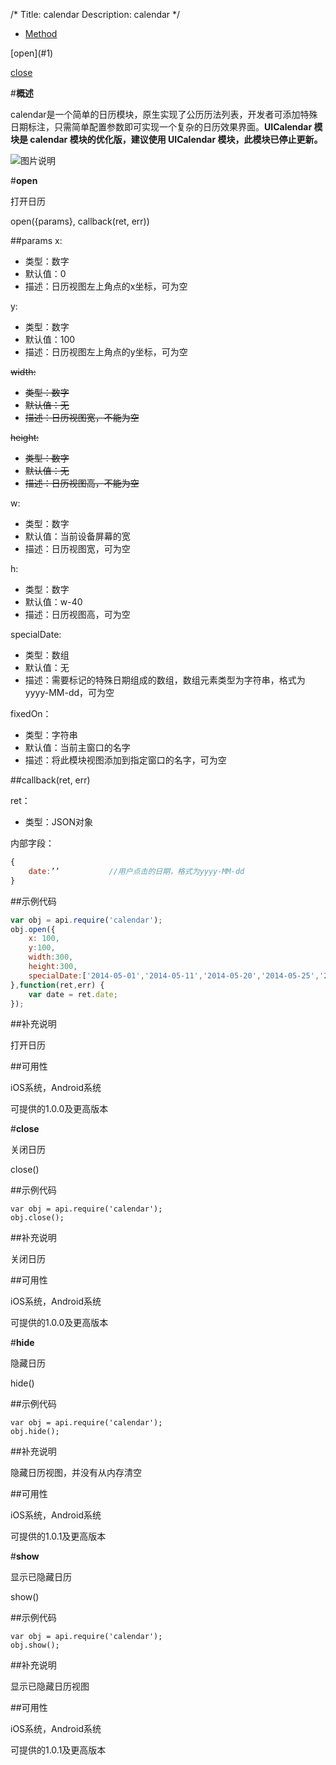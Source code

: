 /*
Title: calendar
Description: calendar
*/

<ul id="tab" class="clearfix">
	<li class="active"><a href="#method-content">Method</a></li>
</ul>
<div id="method-content">

<div class="outline">
[open](#1)

[close](#2)
</div>

#**概述**

calendar是一个简单的日历模块，原生实现了公历历法列表，开发者可添加特殊日期标注，只需简单配置参数即可实现一个复杂的日历效果界面。**UICalendar 模块是 calendar 模块的优化版，建议使用  UICalendar 模块，此模块已停止更新。**

![图片说明](/img/docImage/calendar.jpg)

#**open**<div id="1"></div>

打开日历

open({params}, callback(ret, err))

##params
x:

- 类型：数字
- 默认值：0
- 描述：日历视图左上角点的x坐标，可为空

y:

- 类型：数字
- 默认值：100
- 描述：日历视图左上角点的y坐标，可为空

<del>width:</del>

- <del>类型：数字</del>
- <del>默认值：无</del>
- <del>描述：日历视图宽，不能为空</del>

<del>height:</del>

- <del>类型：数字</del>
- <del>默认值：无</del>
- <del>描述：日历视图高，不能为空</del>

w:

- 类型：数字
- 默认值：当前设备屏幕的宽
- 描述：日历视图宽，可为空

h:

- 类型：数字
- 默认值：w-40
- 描述：日历视图高，可为空

specialDate:

- 类型：数组
- 默认值：无
- 描述：需要标记的特殊日期组成的数组，数组元素类型为字符串，格式为yyyy-MM-dd，可为空

fixedOn：

- 类型：字符串
- 默认值：当前主窗口的名字
- 描述：将此模块视图添加到指定窗口的名字，可为空

##callback(ret, err)

ret：

- 类型：JSON对象

内部字段：

```js
{
    date:’’           //用户点击的日期，格式为yyyy-MM-dd
}
```

##示例代码

```js
var obj = api.require('calendar');
obj.open({
	x: 100,
	y:100,
	width:300,
	height:300,
    specialDate:['2014-05-01','2014-05-11','2014-05-20','2014-05-25','2014-05-31']
},function(ret,err) {
    var date = ret.date;
});
```

##补充说明

打开日历

##可用性

iOS系统，Android系统

可提供的1.0.0及更高版本

#**close**<div id="2"></div>

关闭日历

close()

##示例代码

    var obj = api.require('calendar');
    obj.close();

##补充说明

关闭日历

##可用性

iOS系统，Android系统

可提供的1.0.0及更高版本

#**hide**<div id="3"></div>

隐藏日历

hide()

##示例代码

    var obj = api.require('calendar');
    obj.hide();

##补充说明

隐藏日历视图，并没有从内存清空

##可用性

iOS系统，Android系统

可提供的1.0.1及更高版本

#**show**<div id="4"></div>

显示已隐藏日历

show()

##示例代码

    var obj = api.require('calendar');
    obj.show();

##补充说明

显示已隐藏日历视图

##可用性

iOS系统，Android系统

可提供的1.0.1及更高版本
